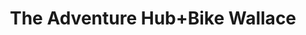 ---
title: "The Adventure Hub+Bike Wallace"
url: /wallace/the-adventure-hub-bike-wallace/
shop: Fahrrad
---